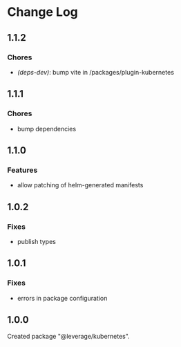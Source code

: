 # Change Log

## 1.1.2

### Chores

- _(deps-dev)_: bump vite in /packages/plugin-kubernetes


## 1.1.1

### Chores

- bump dependencies


## 1.1.0

### Features

- allow patching of helm-generated manifests


## 1.0.2

### Fixes

- publish types


## 1.0.1

### Fixes

- errors in package configuration


## 1.0.0

Created package "@leverage/kubernetes".

